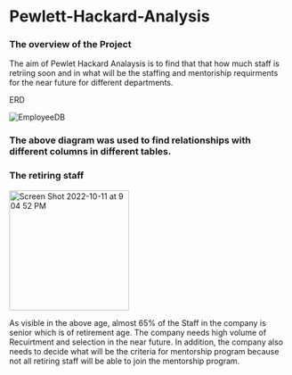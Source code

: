 # Pewlett-Hackard-Analysis

<h3>The overview of the Project </h3>
  
  

  
 The aim of Pewlet Hackard Analaysis is to find that that how much staff is retriing soon and in what will be the staffing and mentoriship requirments for the near future for different departments.
  
  ERD
  
  ![EmployeeDB](https://user-images.githubusercontent.com/112028108/195224964-838c4b44-a5ef-4265-9d1e-ae4d97d95b8b.png)
 
  <h3>The above diagram was used to find relationships with different columns in different tables.</h3>
  
 <h3>The retiring staff </h3>
  <img width="215" alt="Screen Shot 2022-10-11 at 9 04 52 PM" src="https://user-images.githubusercontent.com/112028108/195225668-b65fb068-84b4-4aa9-b677-90483240dc10.png">
  
  As visible in the above age, almost 65% of the Staff in the company is senior which is of retirement age. The company needs high volume of Recuirtment and selection in the near future. In addition, the company also needs to decide what will be the criteria for mentorship program because not all retiring staff will be able to join the mentorship program.
  
  
  
